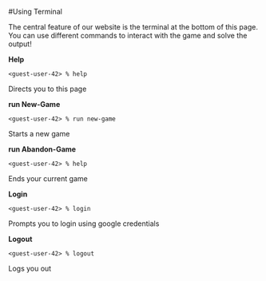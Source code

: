 #Using Terminal

The central feature of our website is the terminal at the bottom of this page. You can use different commands to interact with the game and solve the output!

**Help**
```
<guest-user-42> % help

```
Directs you to this page

**run New-Game**
```
<guest-user-42> % run new-game

```
Starts a new game

**run Abandon-Game**
```
<guest-user-42> % help

```
Ends your current game

**Login**
```
<guest-user-42> % login

```
Prompts you to login using google credentials

**Logout**
```
<guest-user-42> % logout

```
Logs you out
